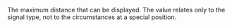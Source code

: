The maximum distance that can be displayed. The value relates only to the signal type, not to the circumstances at a special position.
